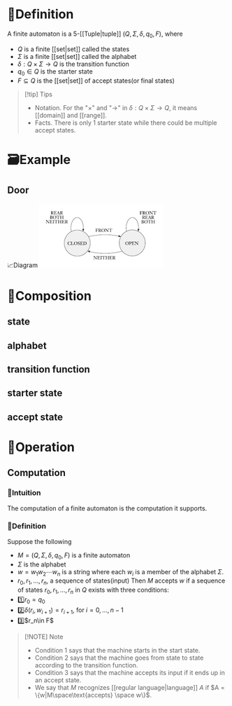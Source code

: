 # 📝Definition
A finite automaton is a 5-[[Tuple|tuple]] ($Q,\Sigma,\delta,q_0,F$), where
- $Q$ is a finite [[set|set]] called the states
- $\Sigma$ is a finite [[set|set]] called the alphabet
- $\delta:Q\times\Sigma\rightarrow Q$ is the transition function
- $q_0\in Q$ is the starter state
- $F\subseteq Q$ is the [[set|set]] of accept states(or final states)

> [!tip] Tips
> - Notation. For the "$\times$" and "$\rightarrow$" in $\delta:Q\times\Sigma\rightarrow Q$, it means [[domain]] and [[range]].
> - Facts. There is only 1 starter state while there could be multiple accept states.




# 🗃Example
## Door
📈Diagram
![automaton door|300](../assets/automaton_door.png)
# 🧪Composition
## state


## alphabet

## transition function

## starter state

## accept state


# 💫Operation

## Computation
### 🧠Intuition
The computation of a finite automaton is the computation it supports.
### 📝Definition
Suppose the following
- $M = (Q,\Sigma,\delta,q_0,F)$ is a finite automaton
- $\Sigma$ is the alphabet
- $w = w_1w_2\cdots w_n$ is a string where each $w_i$ is a member of the alphabet $\Sigma$.
- $r_0, r_1, . . . , r_n$, a sequence of states(input)
Then $M$ accepts $w$ if a sequence of states $r_0, r_1, . . . , r_n$ in $Q$ exists with three conditions:
- 1️⃣$r_0=q_0$
- 2️⃣$\delta(r_i, w_{i+1})=r_{i+1}$, for $i=0,...,n-1$
- 3️⃣\$r_n\in F$

> [!NOTE] Note
> - Condition 1 says that the machine starts in the start state.
> - Condition 2 says that the machine goes from state to state according to the transition function.
> - Condition 3 says that the machine accepts its input if it ends up in an accept state.
> - We say that $M$ recognizes [[regular language|language]] $A$ if $A = \{w|M\space\text{accepts} \space w\}$.



